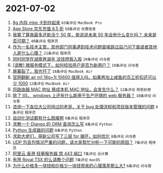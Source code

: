 # 2021-07-02

1. [8g 内存 mbp 卡到炸起来](https://www.v2ex.com/t/787036) `63条评论` `MacBook Pro`
1. [App Store 京东充值 8.5 折](https://www.v2ex.com/t/787048) `58条评论` `优惠信息`
1. [我算了算我最多还能活个 50 年，能说说未来 50 年会有什么变化吗？ 未来是否可期？](https://www.v2ex.com/t/787066) `40条评论` `程序员`
1. [作为一名技术主管，其他部门同事遇到技术问题直接跳过自己问下属或者其他人是什么心理？](https://www.v2ex.com/t/787072) `21条评论` `程序员`
1. [同村同学在湖南养湖羊 没钱想我入股](https://www.v2ex.com/t/787073) `20条评论` `问与答`
1. [[请教] 微服务模式下，如何校验用户是否为新用户？](https://www.v2ex.com/t/787054) `19条评论` `问与答`
1. [屏幕裂了，我也幵了](https://www.v2ex.com/t/787042) `18条评论` `MacBook Air`
1. [官网翻新 air m1 16g+1t 10600 值得入吗，如果再加上咸鱼的员工折扣还可以少 1000](https://www.v2ex.com/t/787051) `12条评论` `MacBook Air`
1. [将路由器 MAC 地址 换成本机 MAC 地址，会发生什么？](https://www.v2ex.com/t/787049) `12条评论` `奇思妙想`
1. [除了 IIS， windows 上还有什么能用于生产环境的 web 服务器？](https://www.v2ex.com/t/787041) `10条评论` `问与答`
1. [咨询一下各位大公司待过的老哥，关于 bug 处理流程和项目版本管理的问题](https://www.v2ex.com/t/787091) `9条评论` `程序员`
1. [自动化测试都有什么困难啊](https://www.v2ex.com/t/787071) `9条评论` `程序员`
1. [求教一个 Django 的 ORM 查询怎么写](https://www.v2ex.com/t/787078) `8条评论` `Python`
1. [Python 生成器的问题](https://www.v2ex.com/t/787076) `8条评论` `Python`
1. [求助大佬们，萌新公司写了三层 for 循环，如何优化](https://www.v2ex.com/t/787057) `8条评论` `问与答`
1. [UDP 包丢包情况严重的问题，请大家帮忙分析一下可能的原因？](https://www.v2ex.com/t/787053) `7条评论` `程序员`
1. [阿里云 香港 轻量服务器 禁 443 端口](https://www.v2ex.com/t/787047) `7条评论` `云计算`
1. [有用 Royal TSX 的么请教个问题](https://www.v2ex.com/t/787040) `7条评论` `macOS`
1. [为什么价格多一块钱和价格少一块钱带来的心理落差那么大?](https://www.v2ex.com/t/787052) `6条评论` `问与答`
